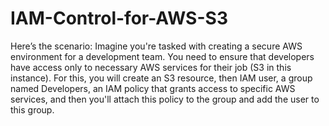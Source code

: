 # IAM-Control-for-AWS-S3
Here’s the scenario: Imagine you're tasked with creating a secure AWS environment for a development team. You need to ensure that developers have access only to necessary AWS services for their job (S3 in this instance). For this, you will create an S3 resource, then IAM user, a group named Developers, an IAM policy that grants access to specific AWS services, and then you'll attach this policy to the group and add the user to this group.
